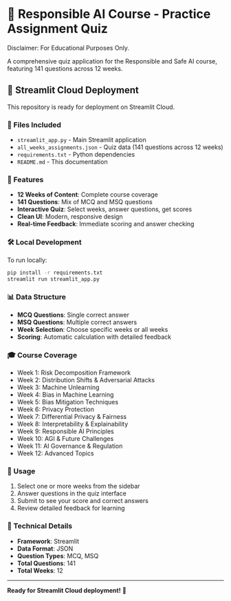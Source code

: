 # 🤖 Responsible AI Course - Practice Assignment Quiz

Disclaimer: For Educational Purposes Only. 

A comprehensive quiz application for the Responsible and Safe AI course, featuring 141 questions across 12 weeks.

## 🚀 Streamlit Cloud Deployment

This repository is ready for deployment on Streamlit Cloud.

### 📁 Files Included

- `streamlit_app.py` - Main Streamlit application
- `all_weeks_assignments.json` - Quiz data (141 questions across 12 weeks)
- `requirements.txt` - Python dependencies
- `README.md` - This documentation

### 🎯 Features

- **12 Weeks of Content**: Complete course coverage
- **141 Questions**: Mix of MCQ and MSQ questions
- **Interactive Quiz**: Select weeks, answer questions, get scores
- **Clean UI**: Modern, responsive design
- **Real-time Feedback**: Immediate scoring and answer checking

### 🛠️ Local Development

To run locally:

```bash
pip install -r requirements.txt
streamlit run streamlit_app.py
```

### 📊 Data Structure

- **MCQ Questions**: Single correct answer
- **MSQ Questions**: Multiple correct answers
- **Week Selection**: Choose specific weeks or all weeks
- **Scoring**: Automatic calculation with detailed feedback

### 🎓 Course Coverage

- Week 1: Risk Decomposition Framework
- Week 2: Distribution Shifts & Adversarial Attacks
- Week 3: Machine Unlearning
- Week 4: Bias in Machine Learning
- Week 5: Bias Mitigation Techniques
- Week 6: Privacy Protection
- Week 7: Differential Privacy & Fairness
- Week 8: Interpretability & Explainability
- Week 9: Responsible AI Principles
- Week 10: AGI & Future Challenges
- Week 11: AI Governance & Regulation
- Week 12: Advanced Topics

### 📝 Usage

1. Select one or more weeks from the sidebar
2. Answer questions in the quiz interface
3. Submit to see your score and correct answers
4. Review detailed feedback for learning

### 🔧 Technical Details

- **Framework**: Streamlit
- **Data Format**: JSON
- **Question Types**: MCQ, MSQ
- **Total Questions**: 141
- **Total Weeks**: 12

---

**Ready for Streamlit Cloud deployment!** 🚀
